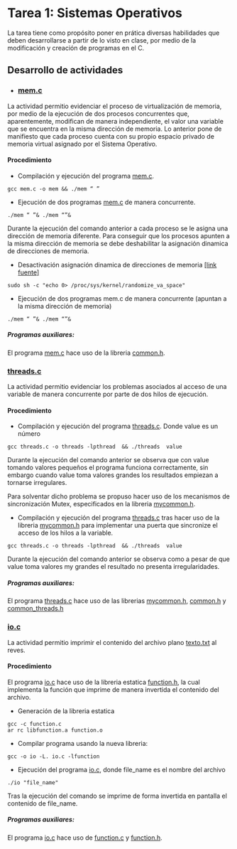 # Tarea 1: Sistemas Operativos

La tarea tiene como propósito poner en prática diversas habilidades que deben desarrollarse a partir de lo visto en clase, por medio de la modificación y creación de programas en el C.

## Desarrollo de actividades


* ### [mem.c](mem.c)

La actividad permitio evidenciar el proceso de virtualización de memoria, por medio de la ejecución de dos procesos concurrentes que, aparentemente, modifican de manera independiente, el valor una variable que se encuentra en la misma dirección de memoria. Lo anterior pone de manifiesto que cada proceso cuenta con su propio espacio privado de memoria virtual asignado por el Sistema Operativo.  

#### Procedimiento

* Compilación y ejecución del programa [mem.c](mem.c).
```
gcc mem.c -o mem && ./mem “ ”
```
* Ejecución de dos programas [mem.c](mem.c) de manera concurrente.
```
./mem “ ”& ./mem “”&
```

Durante la ejecución del comando anterior a cada proceso se le asigna una dirección de memoria diferente. Para conseguir que los procesos apunten a la misma dirección de memoria se debe deshabilitar la asignación dinamica de direcciones de memoria.

* Desactivación asignación dinamica de direcciones de memoria [[link fuente]](https://superuser.com/questions/127238/how-to-turn-off-aslr-in-ubuntu-9-10/127240)

```
sudo sh -c "echo 0> /proc/sys/kernel/randomize_va_space"
```

* Ejecución de dos programas mem.c de manera concurrente (apuntan a la misma dirección de memoria)
```
./mem “ ”& ./mem “”&

```
##### Programas auxiliares: 
El programa [mem.c](mem.c) hace uso de la libreria [common.h](common.h).

### [threads.c](threads.c)

La actividad permitio evidenciar los problemas asociados al acceso de una variable de manera concurrente por parte de dos hilos de  ejecución. 

#### Procedimiento

* Compilación y ejecución del programa [threads.c](threads.c). Donde value es un número
```
gcc threads.c -o threads -lpthread  && ./threads  value
```
Durante la ejecución del comando anterior se observa que con value tomando valores pequeños el programa funciona correctamente, sin embargo cuando value toma valores grandes los resultados empiezan a tornarse irregulares.

Para solventar dicho problema se propuso hacer uso de los mecanismos de sincronización Mutex, especificados en la libreria [mycommon.h](mycommon.h).
  
* Compilación y ejecución del programa [threads.c](threads.c) tras hacer uso de la libreria [mycommon.h](mycommon.h) para implementar una puerta que sincronize el acceso de los hilos a la variable. 
```
gcc threads.c -o threads -lpthread  && ./threads  value
```
Durante la ejecución del comando anterior se observa como a pesar de que value toma valores my grandes el resultado no presenta irregularidades.

##### Programas auxiliares: 
El programa [threads.c](threads.c) hace uso de las librerias [mycommon.h](mycommon.h), [common.h](common.h) y [common_threads.h](common_threads.h)

### [io.c](io.c)

La actividad permitio imprimir el contenido del archivo plano [texto.txt](texto.txt) al reves. 

#### Procedimiento

El programa [io.c](io.c) hace uso de la libreria estatica [function.h](function.h), la cual implementa la función que imprime de manera invertida el contenido del archivo.

* Generación de la libreria estatica
```
gcc -c function.c
ar rc libfunction.a function.o
```
* Compilar programa usando la nueva libreria:
```
gcc -o io -L. io.c -lfunction
```

* Ejecución del programa [io.c](io.c), donde file_name es el nombre del archivo
```
./io "file_name"
```
Tras la ejecución del comando se imprime de forma invertida en pantalla el contenido de file_name.

##### Programas auxiliares: 
El programa [io.c](io.c) hace uso de [function.c](function.c) y [function.h](function.h).


